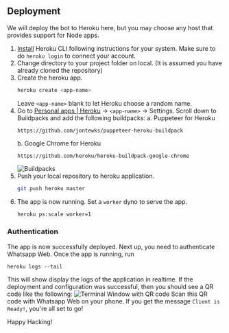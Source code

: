 ## Deployment
We will deploy the bot to Heroku here, but you may choose any host that provides support for Node apps.

1. [Install](https://devcenter.heroku.com/articles/getting-started-with-nodejs#set-up) Heroku CLI following instructions for your system. Make sure to do `heroku login` to connect your account.
2. Change directory to your project folder on local. (It is assumed you have already cloned the repository)
3. Create the heroku app.
    ```bash
    heroku create <app-name>
    ```
    Leave `<app-name>` blank to let Heroku choose a random name.
4. Go to [Personal apps | Heroku](https://dashboard.heroku.com/apps/) &#8594; `<app-name>` &#8594; Settings.
    Scroll down to Buildpacks and add the following buildpacks:
    a. Puppeteer for Heroku
    ```
    https://github.com/jontewks/puppeteer-heroku-buildpack
    ```
    b. Google Chrome for Heroku
    ```
    https://github.com/heroku/heroku-buildpack-google-chrome
    ```
    ![Buildpacks](https://i.imgur.com/SWMVgR8.png)
5. Push your local repository to heroku application.
    ```bash
    git push heroku master
    ```
6. The app is now running. Set a `worker` dyno to serve the app.
    ```bash
    heroku ps:scale worker=1
    ```
### Authentication
The app is now successfully deployed. Next up, you need to authenticate Whatsapp Web.
Once the app is running, run
```
heroku logs --tail
```
This will show display the logs of the application in realtime. 
If the deployment and configuration was successful, then you should see a QR code like the following:
![Terminal Window with QR code](https://i.imgur.com/f2Q5ncB.png)
Scan this QR code with Whatsapp Web on your phone. If you get the message `Client is Ready!`, you're all set to go!

Happy Hacking!